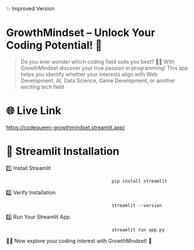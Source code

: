 ✨ Improved Version
# GrowthMindset – Unlock Your Coding Potential! 🚀
> Do you ever wonder which coding field suits you best? 🤔💡
With GrowthMindset discover your true passion in programming! This app helps you identify whether your interests align with Web Development, AI, Data Science, Game Development, or another exciting tech field

# 🌐 Live Link 
https://codequeen-growthmindset.streamlit.app/

# 📌 Streamlit Installation 

1️⃣ Install Streamlit

                                            pip install streamlit


2️⃣ Verify Installation

                                            streamlit --version


3️⃣ Run Your Streamlit App

                                            streamlit run app.py

👩‍💻 Now explore your coding interest with GrowthMindset! 🚀
